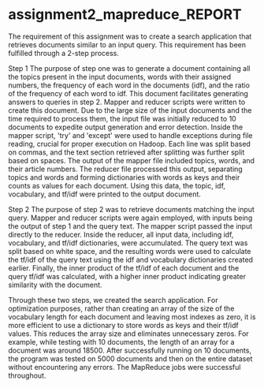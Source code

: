 # assignment2_mapreduce_REPORT
The requirement of this assignment was to create a search application that retrieves documents similar to an input query. This requirement has been fulfilled through a 2-step process.

Step 1
The purpose of step one was to generate a document containing all the topics present in the input documents, words with their assigned numbers, the frequency of each word in the documents (idf), and the ratio of the frequency of each word to idf. This document facilitates generating answers to queries in step 2. Mapper and reducer scripts were written to create this document. Due to the large size of the input documents and the time required to process them, the input file was initially reduced to 10 documents to expedite output generation and error detection. Inside the mapper script, 'try' and 'except' were used to handle exceptions during file reading, crucial for proper execution on Hadoop. Each line was split based on commas, and the text section retrieved after splitting was further split based on spaces. The output of the mapper file included topics, words, and their article numbers. The reducer file processed this output, separating topics and words and forming dictionaries with words as keys and their counts as values for each document. Using this data, the topic, idf, vocabulary, and tf/idf were printed to the output document.

Step 2
The purpose of step 2 was to retrieve documents matching the input query. Mapper and reducer scripts were again employed, with inputs being the output of step 1 and the query text. The mapper script passed the input directly to the reducer. Inside the reducer, all input data, including idf, vocabulary, and tf/idf dictionaries, were accumulated. The query text was split based on white space, and the resulting words were used to calculate the tf/idf of the query text using the idf and vocabulary dictionaries created earlier. Finally, the inner product of the tf/idf of each document and the query tf/idf was calculated, with a higher inner product indicating greater similarity with the document.

Through these two steps, we created the search application. For optimization purposes, rather than creating an array of the size of the vocabulary length for each document and leaving most indexes as zero, it is more efficient to use a dictionary to store words as keys and their tf/idf values. This reduces the array size and eliminates unnecessary zeros. For example, while testing with 10 documents, the length of an array for a document was around 18500. After successfully running on 10 documents, the program was tested on 5000 documents and then on the entire dataset without encountering any errors. The MapReduce jobs were successful throughout.
